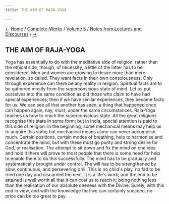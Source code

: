 ```yaml
---
title: THE AIM OF RAJA-YOGA

---
```

<div>

[←](world-wide_unity.htm) [Home](../../../index.htm) /
[Complete-Works](../../complete_works.htm) / [Volume
5](../volume_5_contents.htm) / [Notes from Lectures and
Discourses](notes_from_lectures_and_discourses_contents.htm)
/ [→](../questions_and_answers/discussion_at_the_graduate_philosophical.htm)

  

## THE AIM OF RAJA-YOGA

Yoga has essentially to do with the meditative side of religion, rather
than the ethical side, though, of necessity, a little of the latter has
to be considered. Men and women are growing to desire more than mere
revelation, so called. They want facts in their own consciousness. Only
through experience can there be any reality in religion. Spiritual facts
are to be gathered mostly from the superconscious state of mind. Let us
put ourselves into the same condition as did those who claim to have had
special experiences; then if we have similar experiences, they become
facts for us. We can see all that another has seen; a thing that
happened once can happen again, nay, *must*, under the same
circumstances. Raja-Yoga teaches us how to reach the superconscious
state. All the great religions recognise this state in some form; but in
India, special attention is paid to this side of religion. In the
beginning, some mechanical means may help us to acquire this state; but
mechanical means alone can never accomplish much. Certain positions,
certain modes of breathing, help to harmonise and concentrate the mind,
but with these must go purity and strong desire for God, or realisation.
The attempt to sit down and fix the mind on one idea and hold it there
will prove to most people that there is some need for help to enable
them to do this successfully. The mind has to be gradually and
systematically brought under control. The will has to be strengthened by
slow, continuous, and persevering drill. This is no child's play, no fad
to be tried one day and discarded the next. It is a life's work; and the
end to be attained is well worth all that it can cost us to reach it;
being nothing less than the realisation of our absolute oneness with the
Divine. Surely, with this end in view, and with the knowledge that we
can certainly succeed, no price can be too great to pay.

</div>
